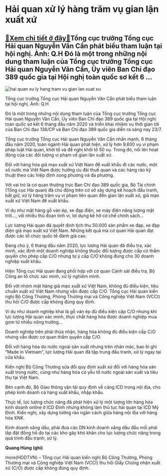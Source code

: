 Hải quan xử lý hàng trăm vụ gian lận xuất xứ
============================================

[:gift:Xem chi tiết ở đây:gift:](https://hddtvn.com/hai-quan-xu-ly-hang-tram-vu-gian-lan-xuat-xu/)Tổng cục trưởng Tổng cục Hải quan Nguyễn Văn Cẩn phát biểu tham luận tại hội nghị. Ảnh: Q.H Đó là một trong những nội dung tham luận của Tổng cục trưởng Tổng cục Hải quan Nguyễn Văn Cẩn, Ủy viên Ban Chỉ đạo 389 quốc gia tại Hội nghị toàn quốc sơ kết 6 …
-------------------------------------------------------------------------------------------------------------------------------------------------------------------------------------------------------------------------------------------------------------





![hai quan xu ly hang tram vu gian lan xuat xu](https://haiquanonline.com.vn/stores/news_dataimages/hungdq/072020/23/11/in_article/0448_IMG_3905.jpg?rt=20200723144759 "Hải quan xử lý hàng trăm vụ gian lận xuất xứ")


Tổng cục trưởng Tổng cục Hải quan Nguyễn Văn Cẩn phát biểu tham luận tại hội nghị. Ảnh: Q.H



Đó là một trong những nội dung tham luận của Tổng cục trưởng Tổng cục Hải quan Nguyễn Văn Cẩn, Ủy viên Ban Chỉ đạo 389 quốc gia tại Hội nghị toàn quốc sơ kết 6 tháng đầu năm 2020 và triển khai nhiệm vụ thời gian tới của Ban Chỉ đạo 138/CP và Ban Chỉ đạo 389 quốc gia diễn ra sáng nay 23/7.


Tổng cục trưởng Tổng cục Hải quan Nguyễn Văn Cẩn nhấn mạnh, 6 tháng đầu năm 2020, toàn ngành Hải quan phát hiện, xử lý hơn 9.600 vụ vi phạm pháp luật Hải quan, khởi tố và đề nghị khởi tố 50 vụ. Trong đó, nổi lên hoạt động của các đối tượng vi phạm về gian lận xuất xứ.


Đối với hàng hóa giả mạo xuất xứ Việt Nam để xuất khẩu đi các nước, một số nước mà Việt Nam được hưởng ưu đãi thuế quan và các hàng rào kỹ thuật theo các hiệp định song phương và đa phương.


Với vai trò là cơ quan thường trực Ban Chỉ đạo 389 quốc gia, Bộ Tài chính (Tổng cục Hải quan) đã chủ động trên cơ sở xây dựng kế hoạch đấu tranh, bắt giữ, xử lý hàng trăm vụ vi phạm liên quan đến gian lận xuất xứ, giả mạo xuất xứ Việt Nam để xuất khẩu.


Ví dụ như mặt hàng gỗ ván ép, xe đạp điện, xe máy điện năng lượng mặt trời…, với nhiều thủ đoạn tinh vi, lợi dụng kẽ hở cơ chế chính sách…


Lực lượng Hải quan đã quyết định tịch thu 50.000 sản phẩm xe đạp, xe đạp điện giả mạo xuất xứ Việt Nam. Những kết quả mà cơ quan Hải quan đạt được các tổ chức quốc tế đánh giá cao.


Đáng chú ý, 6 tháng đầu năm 2020, lực lượng Hải quan đã điều tra, xác minh, xác định một doanh nghiệp không thuộc đối tượng được cấp có thẩm quyền cho phép cấp C/O nhưng tự ý cấp C/O không đúng cho 30 doanh nghiệp xuất khẩu.


Hiện Tổng cục Hải quan đang phối hợp với cơ quan Cảnh sát điều tra, Bộ Công an tổ chức xác minh, xử lý nghiêm minh.


Đối với nhóm mặt hàng giả mạo xuất xứ Việt Nam, không đủ điều kiện, tiêu chuẩn xuất xứ Việt Nam nhưng vẫn được cấp C/O. Tổng cục Hải quan kiến nghị Bộ Công Thương, Phòng Thương mại và Công nghiệp Việt Nam (VCCI) thu hồi C/O được cấp không đúng quy định.


Ví dụ như doanh nghiệp khai là gỗ ván ép đủ điều kiện cập C/O nhưng khi lực lượng Hải quan xác minh, thực chất hàng hóa được doanh nghiệp mua gom từ nhiều nông trường…


Doanh nghiệp trên phải thừa nhận, hàng hóa không đủ điều kiện cấp C/O nhưng vẫn được cơ quan thẩm quyền cấp C/O.


Đối với hàng hóa do nước ngoài sản xuất nhưng trên nhãn mác, bao bì ghi “Made in Vietnam”, lực lượng Hải quan đã tập trung đấu tranh, xử lý ngay tại cửa khẩu.


Kiến nghị Bộ Công Thương sửa đổi quy định xuất xứ đối với hàng hóa sản xuất trong nước, cũng như hàng hóa có yếu tố nước ngoài sản xuất và tiêu thụ tại Việt Nam.


Bên cạnh đó, Bộ Giao thông vận tải quy định về cảng ICD trong nội địa, cho phép kinh doanh cả hàng xuất khẩu, nhập khẩu.


Thực tế, lực lượng chức năng đã phát hiện xử lý một lượng lớn hàng hóa kinh doanh online ở ICD Đình nhưng không làm thủ tục hải quan tại ICD Mỹ Đình. Kiến nghị, xây dựng tường rào ngăn cách giữa hàng nội địa với hàng hóa XNK.


Kinh doanh xăng dầu, phải đưa các DN kinh doanh xăng dầu đầu mối phái lắp đặt đồng hồ đo tại các kho gây khó khăn cho lực lượng chức năng trong quá trình đấu tranh, xử lý.




**Quang Hùng (ghi)**



more(HDDTVN) – Tổng cục Hải quan kiến nghị Bộ Công Thương, Phòng Thương mại và Công nghiệp Việt Nam (VCCI) thu hồi Giấy Chứng nhận xuất xứ (C/O) được cấp không đúng quy định.

